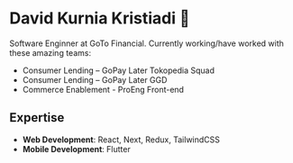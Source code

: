 # David Kurnia Kristiadi 🚀

Software Enginner at GoTo Financial. Currently working/have worked with these amazing teams:
- Consumer Lending – GoPay Later Tokopedia Squad
- Consumer Lending – GoPay Later GGD
- Commerce Enablement - ProEng Front-end

## Expertise
- **Web Development**: React, Next, Redux, TailwindCSS
- **Mobile Development**: Flutter

<!--
**davistiadi/davistiadi** is a ✨ _special_ ✨ repository because its `README.md` (this file) appears on your GitHub profile.

Here are some ideas to get you started:

- 🔭 I’m currently working on ...
- 🌱 I’m currently learning ...
- 👯 I’m looking to collaborate on ...
- 🤔 I’m looking for help with ...
- 💬 Ask me about ...
- 📫 How to reach me: ...
- 😄 Pronouns: ...
- ⚡ Fun fact: ...
-->
